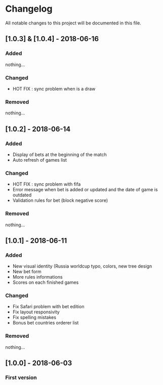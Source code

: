 # Changelog
All notable changes to this project will be documented in this file.

## [1.0.3] & [1.0.4] - 2018-06-16
### Added
nothing...

### Changed
- HOT FIX : sync problem when is a draw

### Removed
nothing...

## [1.0.2] - 2018-06-14
### Added
- Display of bets at the beginning of the match
- Auto refresh of games list

### Changed
- HOT FIX : sync problem with fifa
- Error message when bet is added or updated and the date of game is outdated
- Validation rules for bet (block negative score)

### Removed
nothing...

## [1.0.1] - 2018-06-11
### Added
- New visual identity (Russia worldcup typo, colors, new tree design
- New bet form
- More rules informations
- Scores on each finished games

### Changed
- Fix Safari problem with bet edition
- Fix layout responsivity
- Fix spelling mistakes
- Bonus bet countries orderer list

### Removed
nothing...

## [1.0.0] - 2018-06-03
### First version
